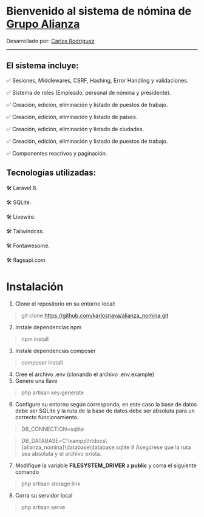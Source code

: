 Bienvenido al sistema de nómina de [Grupo Alianza](https://grupo-alianza.com/)
==============================================================================

Desarrollado por: [Carlos Rodriguez](https://github.com/karlosnava)


* * *

## El sistema incluye:

✅ Sesiones, Middlewares, CSRF, Hashing, Error Handling y validaciones.

✅ Sistema de roles (Empleado, personal de nómina y presidente).

✅ Creación, edición, eliminación y listado de puestos de trabajo.

✅ Creación, edición, eliminación y listado de países.

✅ Creación, edición, eliminación y listado de ciudades.

✅ Creación, edición, eliminación y listado de puestos de trabajo.

✅ Componentes reactivos y paginación.



## Tecnologías utilizadas:

🛠️ Laravel 8.

🛠️ SQLite.

🛠️ Livewire.

🛠️ Tailwindcss.

🛠️ Fontawesome.

🛠️ flagsapi.com


# Instalación
1. Clone el repositorio en su entorno local:
> git clone https://github.com/karlosnava/alianza_nomina.git

2. Instale dependencias npm
> npm install
3. Instale dependencias composer
> composer install
4. Cree el archivo .env (clonando el archivo .env.example)
5. Genere una llave 
> php artisan key:generate
6. Configure su entorno según corresponda, en este caso la base de datos debe ser SQLite y la ruta de la base de datos debe ser absoluta para un correcto funcionamiento.
> DB_CONNECTION=sqlite

> DB_DATABASE=C:\xampp\htdocs\\{alianza_nomina}\database\database.sqlite # Asegúrese que la ruta sea absoluta y el archivo exista.
7. Modifique la variable **FILESYSTEM_DRIVER** a **public** y corra el siguiente comando
> php artisan storage:link
8. Corra su servidor local
> php artisan serve
